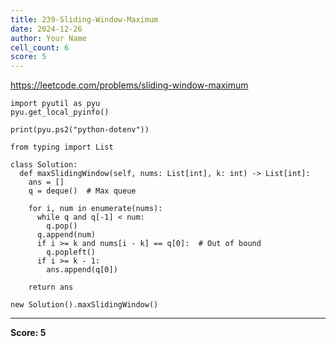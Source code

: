 ```yaml
---
title: 239-Sliding-Window-Maximum
date: 2024-12-26
author: Your Name
cell_count: 6
score: 5
---
```


https://leetcode.com/problems/sliding-window-maximum


```
import pyutil as pyu
pyu.get_local_pyinfo()
```


```
print(pyu.ps2("python-dotenv"))
```


```
from typing import List
```


```
class Solution:
  def maxSlidingWindow(self, nums: List[int], k: int) -> List[int]:
    ans = []
    q = deque()  # Max queue

    for i, num in enumerate(nums):
      while q and q[-1] < num:
        q.pop()
      q.append(num)
      if i >= k and nums[i - k] == q[0]:  # Out of bound
        q.popleft()
      if i >= k - 1:
        ans.append(q[0])

    return ans
```


```
new Solution().maxSlidingWindow()
```


---
**Score: 5**